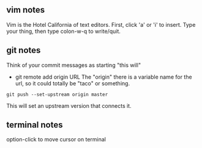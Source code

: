 ## vim notes
Vim is the Hotel California of text editors. First, click 'a' or 'i' to insert. Type your thing, then type colon-w-q to write/quit. 

## git notes
Think of your commit messages as starting "this will"
 * git remote add origin URL
 The "origin" there is a variable name for the url, so it could totally be "taco" or something. 
 ```
 git push --set-upstream origin master
 ```
 This will set an upstream version that connects it.

 ## terminal notes
 option-click to move cursor on terminal

